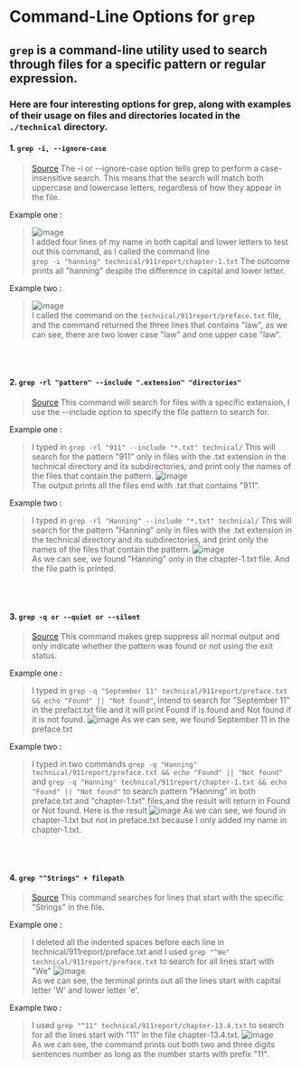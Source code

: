 # Command-Line Options for `grep`
## `grep` is a command-line utility used to search through files for a specific pattern or regular expression. 
### Here are four interesting options for grep, along with examples of their usage on files and directories located in the `./technical` directory.

#### 1.  `grep -i, --ignore-case`
> [Source](https://sourcegear.com/diffmerge/webhelp/sec__opt__folderfilters__case.html)
>The -i or --ignore-case option tells grep to perform a case-insensitive search. 
>This means that the search will match both uppercase and lowercase letters, regardless of how they appear in the file.

Example one :
>![image](https://github.com/TacoKilla420/cse15l-lab-reports/assets/102259888/84ce4d18-a490-42dd-9431-8b791b114bf8)\
>I added four lines of my name in both capital and lower letters to test out this command, as I called the command line\
>`grep -i "hanning" technical/911report/chapter-1.txt` The outcome prints all "hanning" despite the difference in capital and lower letter.

Example two :
>![image](https://github.com/TacoKilla420/cse15l-lab-reports/assets/102259888/46246851-622e-454c-aa7e-99e003a63f80)\
>I called the command on the `technical/911report/preface.txt` file, and the command returned the three lines that contains "law", as we can see, there are two lower case "law" and one upper case "law".

<br/><br/>
#### 2. `grep -rl "pattern" --include ".extension" "directories"`
> [Source](https://docs.oracle.com/cd/E19620-01/805-3902/6j3n40vtk/index.html)
>This command will search for files with a specific extension, I use the --include option to specify the file pattern to search for.

Example one :
>I typed in `grep -rl "911" --include "*.txt" technical/`
>This will search for the pattern "911" only in files with the .txt extension in the technical directory and its subdirectories, and print only the names of the files that contain the pattern.
>![image](https://github.com/TacoKilla420/cse15l-lab-reports/assets/102259888/41fdbe51-9eeb-4efd-8e0e-0cd3041a3d66)\
>The output prints all the files end with .txt that contains "911".

Example two :
>I typed in `grep -rl "Hanning" --include "*.txt" technical/`
>This will search for the pattern "Hanning" only in files with the .txt extension in the technical directory and its subdirectories, and print only the names of the files that contain the pattern.
>![image](https://github.com/TacoKilla420/cse15l-lab-reports/assets/102259888/00542b32-5470-4fc1-8cc7-d019a2132923)\
>As we can see, we found "Hanning" only in the chapter-1.txt file. And the file path is printed.

<br/><br/>
#### 3. `grep -q or --quiet or --silent`
> [Source](https://stackoverflow.com/questions/48115340/how-to-use-grep-to-detect-if-specific-text-is-found-inside-a-folder)
>This command makes grep suppress all normal output and only indicate whether the pattern was found or not using the exit status.

Example one : 
>I typed in `grep -q "September 11" technical/911report/preface.txt && echo "Found" || "Not found"`, intend to search for "September 11" in the prefact.txt file and it will print Found if is found and Not found if it is not found.
>![image](https://github.com/TacoKilla420/cse15l-lab-reports/assets/102259888/06728a10-d3db-42b3-ac94-4f4de7cc886f)
>As we can see, we found September 11 in the preface.txt

Example two :
>I typed in two commands `grep -q "Hanning" technical/911report/preface.txt && echo "Found" || "Not found"` and `grep -q "Hanning" technical/911report/chapter-1.txt && echo "Found" || "Not found"` to search pattern "Hanning" in both preface.txt and "chapter-1.txt" files,and the result will return in Found or Not found.
>Here is the result
>![image](https://github.com/TacoKilla420/cse15l-lab-reports/assets/102259888/10958c16-90c6-45ab-865a-8c9eed0cf5c9)
>As we can see, we found in chapter-1.txt but not in preface.txt because I only added my name in chapter-1.txt.

<br/><br/>
#### 4. `grep "^Strings" + filepath`
> [Source](https://docs.oracle.com/cd/E19253-01/806-7612/filesearch-96061/index.html)
>This command searches for lines that start with the specific "Strings" in the file.

Example one :
>I deleted all the indented spaces before each line in technical/911report/preface.txt and I used `grep "^We" technical/911report/preface.txt` to search for all lines start with "We"
>![image](https://github.com/TacoKilla420/cse15l-lab-reports/assets/102259888/acba6e9e-b275-4fae-88b3-b3c8971dec68)\
>As we can see, the terminal prints out all the lines start with capital letter 'W' and lower letter 'e'.

Example two :
>I used `grep "^11" technical/911report/chapter-13.4.txt` to search for all the lines start with "11" in the file chapter-13.4.txt.
>![image](https://github.com/TacoKilla420/cse15l-lab-reports/assets/102259888/059f1779-cb75-4406-adb4-063ca686afa2)\
>As we can see, the command prints out both two and three digits sentences number as long as the number starts with prefix "11".
